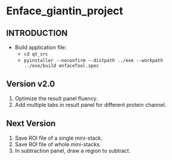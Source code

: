 # Enface_giantin_project

## INTRODUCTION
- Build application file:
   - `cd qt_src`
   - `pyinstaller --noconfirm --distpath ../exe --workpath ../exe/build enfaceTool.spec`

## Version v2.0
 1.  Optimize the result panel fluency.
2.  Add multiple tabs in result panel for different protein channel.

## Next Version
1.  Save ROI file of a single mini-stack.
2.  Save ROI file of whole mini-stacks.
3.  In subtraction panel, draw a region to subtract. 